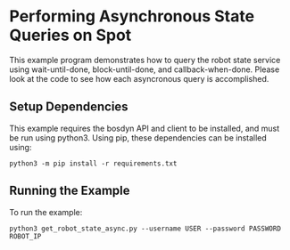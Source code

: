 <!--
Copyright (c) 2020 Boston Dynamics, Inc.  All rights reserved.

Downloading, reproducing, distributing or otherwise using the SDK Software
is subject to the terms and conditions of the Boston Dynamics Software
Development Kit License (20191101-BDSDK-SL).
-->

# Performing Asynchronous State Queries on Spot

This example program demonstrates how to query the robot state service using wait-until-done, block-until-done, and callback-when-done. Please look at the code to see how each asyncronous query is accomplished.

## Setup Dependencies
This example requires the bosdyn API and client to be installed, and must be run using python3. Using pip, these dependencies can be installed using:

```
python3 -m pip install -r requirements.txt
```

## Running the Example
To run the example:
```
python3 get_robot_state_async.py --username USER --password PASSWORD ROBOT_IP
```
